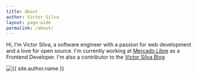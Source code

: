 ```yaml
---
title: About
author: Victor Silva
layout: page-wide
permalink: /about/
---
```


<div class="row">
  <div class="center">
    <p>Hi, I'm Victor Silva, a software engineer with a passion for web development and a love for open source. I'm currently working at <a href="https://www.mercadolibre.com">Mercado Libre</a> as a Frontend Developer. I'm also a contributor to the <a href="blog.victorsilva.dev">Victor Silva Blog</a></p>
  </div>
  <div class="center">
    <img class="about-image" src="{{ site.author.avatar }}" alt="{{ site.author.name }}" />
  </div>
</div>